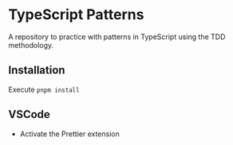 # TypeScript Patterns

A repository to practice with patterns in TypeScript using the TDD methodology.

## Installation

Execute `pnpm install`

## VSCode

- Activate the Prettier extension
